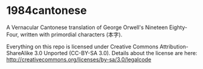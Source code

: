 1984cantonese
=============

A Vernacular Cantonese translation of George Orwell's Nineteen Eighty-Four, written with primordial characters (本字). 

Everything on this repo is licensed under Creative Commons Attribution-ShareAlike 3.0 Unported (CC-BY-SA 3.0). 
Details about the license are here: http://creativecommons.org/licenses/by-sa/3.0/legalcode

